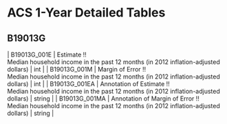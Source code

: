 # ACS 1-Year Detailed Tables

## B19013G

| B19013G_001E | Estimate !!<br>Median household income in the past 12 months (in 2012 inflation-adjusted dollars) | int |
| B19013G_001M | Margin of Error !!<br>Median household income in the past 12 months (in 2012 inflation-adjusted dollars) | int |
| B19013G_001EA | Annotation of Estimate !!<br>Median household income in the past 12 months (in 2012 inflation-adjusted dollars) | string |
| B19013G_001MA | Annotation of Margin of Error !!<br>Median household income in the past 12 months (in 2012 inflation-adjusted dollars) | string |

